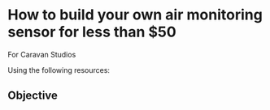# How to build your own air monitoring sensor for less than $50

For Caravan Studios

Using the following resources:

## Objective






